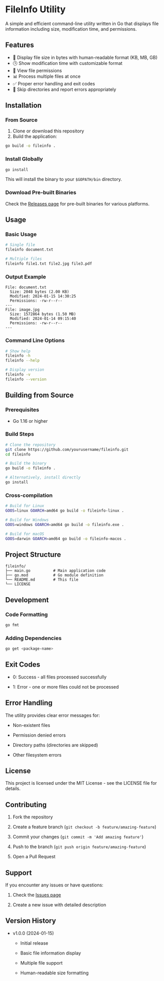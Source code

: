 # FileInfo Utility

A simple and efficient command-line utility written in Go that displays file information including size, modification time, and permissions.

## Features

- 📁 Display file size in bytes with human-readable format (KB, MB, GB)
- 🕒 Show modification time with customizable format
- 🔐 View file permissions
- 📊 Process multiple files at once
- ✅ Proper error handling and exit codes
- 🚫 Skip directories and report errors appropriately

## Installation

### From Source

1. Clone or download this repository
2. Build the application:

```bash
go build -o fileinfo .
```

### Install Globally
```bash
go install
```

This will install the binary to your `$GOPATH/bin` directory.

### Download Pre-built Binaries
Check the [Releases page](https://github.com/lyubchenko-ivan/fileinfo/releases) for pre-built binaries for various platforms.

## Usage
### Basic Usage
```bash
# Single file
fileinfo document.txt

# Multiple files
fileinfo file1.txt file2.jpg file3.pdf
```

### Output Example
```text
File: document.txt
  Size: 2048 bytes (2.00 KB)
  Modified: 2024-01-15 14:30:25
  Permissions: -rw-r--r--
---
File: image.jpg
  Size: 1572864 bytes (1.50 MB)
  Modified: 2024-01-14 09:15:40
  Permissions: -rw-r--r--
---
```

### Command Line Options
```bash
# Show help
fileinfo -h
fileinfo --help

# Display version
fileinfo -v
fileinfo --version
```

## Building from Source
### Prerequisites
* Go 1.16 or higher

### Build Steps
```bash
# Clone the repository
git clone https://github.com/yourusername/fileinfo.git
cd fileinfo

# Build the binary
go build -o fileinfo .

# Alternatively, install directly
go install
```

### Cross-compilation
```bash
# Build for Linux
GOOS=linux GOARCH=amd64 go build -o fileinfo-linux .

# Build for Windows
GOOS=windows GOARCH=amd64 go build -o fileinfo.exe .

# Build for macOS
GOOS=darwin GOARCH=amd64 go build -o fileinfo-macos .
```

## Project Structure
```text
fileinfo/
├── main.go          # Main application code
├── go.mod           # Go module definition
└── README.md        # This file
└── LICENSE
```

## Development
### Code Formatting
```bash
go fmt
```

### Adding Dependencies
```bash
go get <package-name>
```

## Exit Codes
* 0: Success - all files processed successfully

* 1: Error - one or more files could not be processed

## Error Handling
The utility provides clear error messages for:

* Non-existent files

* Permission denied errors

* Directory paths (directories are skipped)

* Other filesystem errors

## License
This project is licensed under the MIT License - see the LICENSE file for details.

## Contributing
1. Fork the repository

2. Create a feature branch (``git checkout -b feature/amazing-feature``)

3. Commit your changes (``git commit -m 'Add amazing feature'``)

4. Push to the branch (``git push origin feature/amazing-feature``)

5. Open a Pull Request

## Support
If you encounter any issues or have questions:

1. Check the [Issues page](https://github.com/lyubchenko-ivan/fileinfo/issues)

2. Create a new issue with detailed description

## Version History
* v1.0.0 (2024-01-15)

  * Initial release

  * Basic file information display

  * Multiple file support

  * Human-readable size formatting